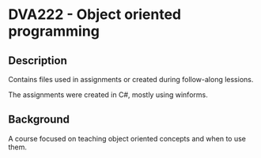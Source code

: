 # DVA222 - Object oriented programming
## Description
Contains files used in assignments or created during follow-along lessions.

The assignments were created in C#, mostly using winforms.
## Background
A course focused on teaching object oriented concepts and when to use them.
